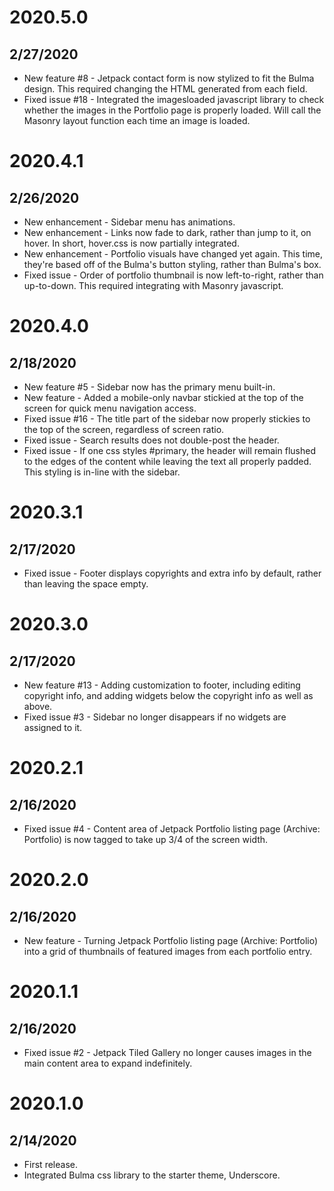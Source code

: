 # 2020.5.0
## 2/27/2020
- New feature #8 - Jetpack contact form is now stylized to fit the Bulma design.  This required changing the HTML generated from each field.
- Fixed issue #18 - Integrated the imagesloaded javascript library to check whether the images in the Portfolio page is properly loaded.  Will call the Masonry layout function each time an image is loaded.

# 2020.4.1
## 2/26/2020
- New enhancement - Sidebar menu has animations.
- New enhancement - Links now fade to dark, rather than jump to it, on hover.  In short, hover.css is now partially integrated.
- New enhancement - Portfolio visuals have changed yet again.  This time, they're based off of the Bulma's button styling, rather than Bulma's box.
- Fixed issue - Order of portfolio thumbnail is now left-to-right, rather than up-to-down.  This required integrating with Masonry javascript.

# 2020.4.0
## 2/18/2020
- New feature #5 - Sidebar now has the primary menu built-in.
- New feature - Added a mobile-only navbar stickied at the top of the screen for quick menu navigation access.
- Fixed issue #16 - The title part of the sidebar now properly stickies to the top of the screen, regardless of screen ratio.
- Fixed issue - Search results does not double-post the header.
- Fixed issue - If one css styles #primary, the header will remain flushed to the edges of the content while leaving the text all properly padded.  This styling is in-line with the sidebar.

# 2020.3.1
## 2/17/2020
- Fixed issue - Footer displays copyrights and extra info by default, rather than leaving the space empty.

# 2020.3.0
## 2/17/2020
- New feature #13 - Adding customization to footer, including editing copyright info, and adding widgets below the copyright info as well as above.
- Fixed issue #3 - Sidebar no longer disappears if no widgets are assigned to it.

# 2020.2.1
## 2/16/2020
- Fixed issue #4 - Content area of Jetpack Portfolio listing page (Archive: Portfolio) is now tagged to take up 3/4 of the screen width.

# 2020.2.0
## 2/16/2020
- New feature - Turning Jetpack Portfolio listing page (Archive: Portfolio) into a grid of thumbnails of featured images from each portfolio entry.

# 2020.1.1
## 2/16/2020
- Fixed issue #2 - Jetpack Tiled Gallery no longer causes images in the main content area to expand indefinitely.

# 2020.1.0
## 2/14/2020
- First release.
- Integrated Bulma css library to the starter theme, Underscore.
